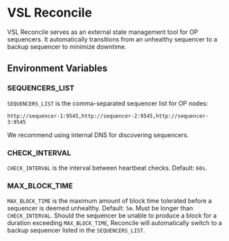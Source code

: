 # VSL Reconcile

VSL Reconcile serves as an external state management tool for OP sequencers.
It automatically transitions from an unhealthy sequencer to a backup sequencer to minimize downtime.

## Environment Variables

### SEQUENCERS_LIST

`SEQUENCERS_LIST` is the comma-separated sequencer list for OP nodes:

```
http://sequencer-1:9545,http://sequencer-2:9545,http://sequencer-3:9545
```

We recommend using internal DNS for discovering sequencers.

### CHECK_INTERVAL

`CHECK_INTERVAL` is the interval between heartbeat checks. Default: `60s`.

### MAX_BLOCK_TIME

`MAX_BLOCK_TIME` is the maximum amount of block time tolerated before a sequencer is deemed unhealthy. Default: `5m`. Must be longer than `CHECK_INTERVAL`.
Should the sequencer be unable to produce a block for a duration exceeding `MAX_BLOCK_TIME`, Reconcile will automatically switch to a backup sequencer listed in the `SEQUENCERS_LIST`.
